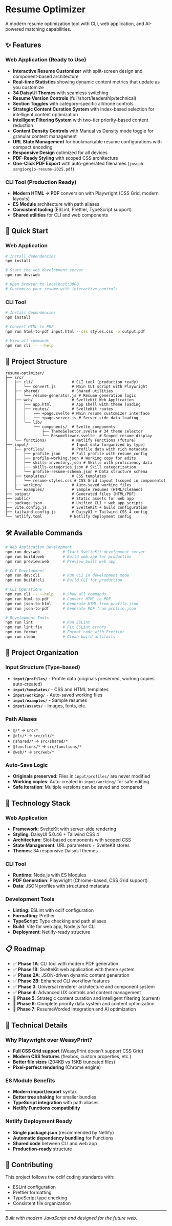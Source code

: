 # Resume Optimizer

A modern resume optimization tool with CLI, web application, and AI-powered matching capabilities.

## ✨ Features

### Web Application (Ready to Use)
- **Interactive Resume Customizer** with split-screen design and component-based architecture
- **Real-time Statistics** showing dynamic content metrics that update as you customize
- **34 DaisyUI Themes** with seamless switching
- **Resume Version Controls** (full/short/leadership/technical)
- **Section Toggles** with category-specific all/none controls
- **Strategic Content Curation System** with index-based selection for intelligent content optimization
- **Intelligent Filtering System** with two-tier priority-based content reduction
- **Content Density Controls** with Manual vs Density mode toggle for granular content management
- **URL State Management** for bookmarkable resume configurations with compact encoding
- **Responsive Design** optimized for all devices
- **PDF-Ready Styling** with scoped CSS architecture
- **One-Click PDF Export** with auto-generated filenames (`joseph-sangiorgio-resume-2025.pdf`)

### CLI Tool (Production Ready)
- **Modern HTML → PDF** conversion with Playwright (CSS Grid, modern layouts)
- **ES Module** architecture with path aliases
- **Consistent tooling** (ESLint, Prettier, TypeScript support)
- **Shared utilities** for CLI and web components

## 🚀 Quick Start

### Web Application
```bash
# Install dependencies
npm install

# Start the web development server
npm run dev:web

# Open browser to localhost:3000
# Customize your resume with interactive controls
```

### CLI Tool
```bash
# Install dependencies
npm install

# Convert HTML to PDF
npm run html-to-pdf input.html --css styles.css -o output.pdf

# View all commands
npm run cli -- --help
```

## 📁 Project Structure

```
resume-optimizer/
├── src/
│   ├── cli/                 # CLI tool (production ready)
│   │   └── convert.js       # Main CLI script with Playwright
│   ├── shared/              # Shared utilities
│   │   └── resume-generator.js # Resume generation logic
│   ├── web/                 # SvelteKit Web Application
│   │   ├── app.html         # App shell with theme loading
│   │   ├── routes/          # SvelteKit routes
│   │   │   ├── +page.svelte # Main resume customizer interface
│   │   │   └── +page.server.js # Server-side data loading
│   │   └── lib/
│   │       └── components/  # Svelte components
│   │           ├── ThemeSelector.svelte # 34 theme selector
│   │           └── ResumeViewer.svelte  # Scoped resume display
│   └── functions/           # Netlify Functions (future)
├── input/                   # Input data (organized by type)
│   ├── profiles/            # Profile data with rich metadata
│   │   ├── profile.json     # Full profile with resume_config
│   │   ├── profile-working.json # Working copy for edits
│   │   ├── skills-inventory.json # Skills with proficiency data
│   │   ├── skills-categories.json # Skill categorization
│   │   └── profile-resume-schema.json # Data structure schema
│   ├── templates/           # CSS templates
│   │   └── resume-styles.css # CSS Grid layout (scoped in components)
│   ├── working/             # Auto-saved working files
│   └── examples/            # Sample resumes (HTML/cleaned)
├── output/                  # Generated files (HTML/PDF)
├── public/                  # Static assets for web app
├── package.json             # Unified CLI + web app scripts
├── vite.config.js           # SvelteKit + build configuration
├── tailwind.config.js       # DaisyUI + Tailwind CSS 4 config
└── netlify.toml            # Netlify deployment config
```

## 🛠️ Available Commands

```bash
# Web Application Development
npm run dev:web          # Start SvelteKit development server
npm run build:web        # Build web app for production
npm run preview:web      # Preview built web app

# CLI Development
npm run dev:cli          # Run CLI in development mode
npm run build:cli        # Build CLI for production

# CLI Operations
npm run cli -- --help    # Show all commands
npm run html-to-pdf      # Convert HTML to PDF
npm run json-to-html     # Generate HTML from profile.json
npm run json-to-pdf      # Generate PDF from profile.json

# Development Tools
npm run lint             # Run ESLint
npm run lint:fix         # Fix ESLint errors
npm run format           # Format code with Prettier
npm run clean            # Clean build artifacts
```

## 🎯 Project Organization

### Input Structure (Type-based)
- **`input/profiles/`** - Profile data (originals preserved, working copies auto-created)
- **`input/templates/`** - CSS and HTML templates
- **`input/working/`** - Auto-saved working files
- **`input/examples/`** - Sample resumes
- **`input/assets/`** - Images, fonts, etc.

### Path Aliases
- `@/*` → `src/*`
- `@cli/*` → `src/cli/*`
- `@shared/*` → `src/shared/*`
- `@functions/*` → `src/functions/*`
- `@web/*` → `src/web/*`

### Auto-Save Logic
- **Originals preserved**: Files in `input/profiles/` are never modified
- **Working copies**: Auto-created in `input/working/` for safe editing
- **Safe iteration**: Multiple versions can be saved and compared

## 🚀 Technology Stack

### Web Application
- **Framework**: SvelteKit with server-side rendering
- **Styling**: DaisyUI 5.0.46 + Tailwind CSS 4 
- **Architecture**: Slot-based components with scoped CSS
- **State Management**: URL parameters + SvelteKit stores
- **Themes**: 34 responsive DaisyUI themes

### CLI Tool  
- **Runtime**: Node.js with ES Modules
- **PDF Generation**: Playwright (Chrome-based, CSS Grid support)
- **Data**: JSON profiles with structured metadata

### Development Tools
- **Linting**: ESLint with oclif configuration
- **Formatting**: Prettier
- **TypeScript**: Type checking and path aliases
- **Build**: Vite for web app, Node.js for CLI
- **Deployment**: Netlify-ready structure

## 📋 Roadmap

- ✅ **Phase 1A**: CLI tool with modern PDF generation
- ✅ **Phase 1B**: SvelteKit web application with theme system
- ✅ **Phase 2A**: JSON-driven dynamic content generation
- ✅ **Phase 2B**: Enhanced CLI workflow features  
- ✅ **Phase 3**: Universal renderer architecture and component system
- ✅ **Phase 4**: Advanced UX controls and content management
- 🎯 **Phase 5**: Strategic content curation and intelligent filtering (current)
- 🔮 **Phase 6**: Complete priority data system and content optimization
- 🔮 **Phase 7**: ResumeWorded integration and AI optimization

## 🔧 Technical Details

### Why Playwright over WeasyPrint?
- **Full CSS Grid support** (WeasyPrint doesn't support CSS Grid)
- **Modern CSS features** (flexbox, custom properties, etc.)
- **Better file sizes** (204KB vs 15KB truncated files)
- **Pixel-perfect rendering** (Chrome engine)

### ES Module Benefits
- **Modern import/export** syntax
- **Better tree shaking** for smaller bundles
- **TypeScript integration** with path aliases
- **Netlify Functions compatibility**

### Netlify Deployment Ready
- **Single package.json** (recommended by Netlify)
- **Automatic dependency bundling** for Functions
- **Shared code** between CLI and web app
- **Production-ready** structure

## 🤝 Contributing

This project follows the oclif coding standards with:
- ESLint configuration
- Prettier formatting
- TypeScript type checking
- Consistent file organization

---

*Built with modern JavaScript and designed for the future web.*
